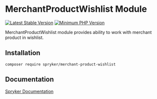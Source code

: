 # MerchantProductWishlist Module
[![Latest Stable Version](https://poser.pugx.org/spryker/merchant-product-wishlist/v/stable.svg)](https://packagist.org/packages/spryker/merchant-product-wishlist)
[![Minimum PHP Version](https://img.shields.io/badge/php-%3E%3D%208.2-8892BF.svg)](https://php.net/)

MerchantProductWishlist module provides ability to work with merchant product in wishlist.

## Installation

```
composer require spryker/merchant-product-wishlist
```

## Documentation

[Spryker Documentation](https://docs.spryker.com)
